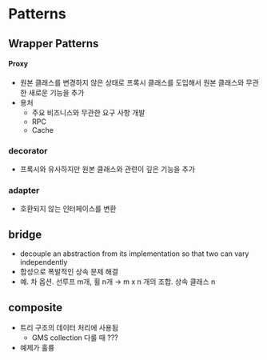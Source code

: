 # Patterns

## Wrapper Patterns

#### Proxy

- 원본 클래스를 변경하지 않은 상태로 프록시 클래스를 도입해서 원본 클래스와 무관한 새로운 기능을 추가
- 용처
    - 주요 비즈니스와 무관한 요구 사항 개발
    - RPC
    - Cache

### decorator

- 프록시와 유사하지만 원본 클래스와 관련이 깊은 기능을 추가

### adapter

- 호환되지 않는 인터페이스를 변환

## bridge

- decouple an abstraction from its implementation so that two can vary independently
- 합성으로 폭발적인 상속 문제 해결
- 예. 차 옵션. 선루프 m개, 휠 n개 → m x n 개의 조합. 상속 클래스 n

## composite

- 트리 구조의 데이터 처리에 사용됨
    - GMS collection 다룰 때 ???
- 예제가 훌륭